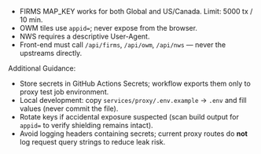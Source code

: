 - FIRMS MAP_KEY works for both Global and US/Canada. Limit: 5000 tx / 10 min.
- OWM tiles use `appid=`; never expose from the browser.
- NWS requires a descriptive User-Agent.
- Front-end must call `/api/firms`, `/api/owm`, `/api/nws` — never the upstreams directly.

Additional Guidance:

- Store secrets in GitHub Actions Secrets; workflow exports them only to proxy test job environment.
- Local development: copy `services/proxy/.env.example` → `.env` and fill values (never commit the file).
- Rotate keys if accidental exposure suspected (scan build output for `appid=` to verify shielding remains intact).
- Avoid logging headers containing secrets; current proxy routes do **not** log request query strings to reduce leak risk.
